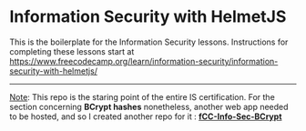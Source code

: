 # Information Security with HelmetJS

This is the boilerplate for the Information Security lessons. Instructions for completing these lessons start at https://www.freecodecamp.org/learn/information-security/information-security-with-helmetjs/

---

<ins>Note</ins>: This repo is the staring point of the entire IS certification. For the section concerning **BCrypt hashes** nonetheless, another web app needed to be hosted, and so I created another repo for it : **[fCC-Info-Sec-BCrypt](https://github.com/GBlanch/fCC-Info-Sec-BCrypt)**
